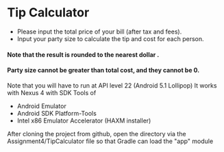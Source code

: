 # Tip Calculator
* Please input the total price of your bill (after tax and fees).
* Input your party size to calculate the tip and cost for each person.
#### Note that the result is rounded to the nearest dollar .
#### Party size cannot be greater than total cost, and they cannot be 0.

Note that you will have to run at API level 22 (Android 5.1 Lollipop)
It works with Nexus 4 with SDK Tools of
* Android Emulator
* Android SDK Platform-Tools
* Intel x86 Emulator Accelerator (HAXM installer)

After cloning the project from github, open the directory via the Assignment4/TipCalculator file so that Gradle can load the "app" module